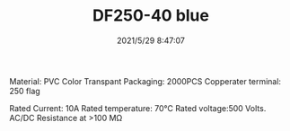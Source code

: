 ﻿---
layout: post 
title: DF250-40 blue
tags: FA 250 SEL
categories: housing-terminal
overview: Sleveet angle 90
series: DF
part_number: 0498-1
thumb_img: 
small_img: static/202105/498-20210529.jpg
date: 2021/5/29 8:47:07
---


Material: PVC
Color Transpant
Packaging: 2000PCS
Copperater terminal:  250 flag

Rated Current: 10A
Rated temperature: 70℃
Rated voltage:500 Volts. AC/DC
Resistance at >100 MΩ
